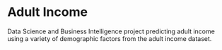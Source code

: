 # Adult Income
Data Science and Business Intelligence project predicting adult income using a variety of demographic factors from the adult income dataset.
